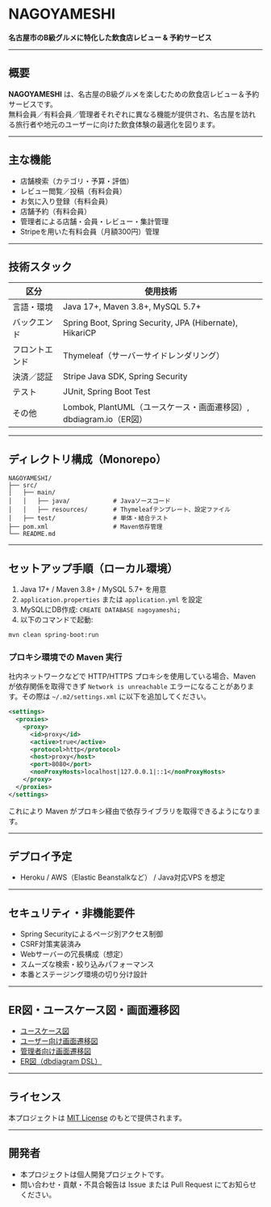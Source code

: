 
# NAGOYAMESHI

**名古屋市のB級グルメに特化した飲食店レビュー & 予約サービス**

---

## 概要

**NAGOYAMESHI** は、名古屋のB級グルメを楽しむための飲食店レビュー＆予約サービスです。  
無料会員／有料会員／管理者それぞれに異なる機能が提供され、名古屋を訪れる旅行者や地元のユーザーに向けた飲食体験の最適化を図ります。

---

## 主な機能

- 店舗検索（カテゴリ・予算・評価）
- レビュー閲覧／投稿（有料会員）
- お気に入り登録（有料会員）
- 店舗予約（有料会員）
- 管理者による店舗・会員・レビュー・集計管理
- Stripeを用いた有料会員（月額300円）管理

---

## 技術スタック

| 区分         | 使用技術                                                                 |
|--------------|--------------------------------------------------------------------------|
| 言語・環境     | Java 17+, Maven 3.8+, MySQL 5.7+                                          |
| バックエンド   | Spring Boot, Spring Security, JPA (Hibernate), HikariCP                 |
| フロントエンド | Thymeleaf（サーバーサイドレンダリング）                                 |
| 決済／認証     | Stripe Java SDK, Spring Security                                          |
| テスト        | JUnit, Spring Boot Test                                                  |
| その他        | Lombok, PlantUML（ユースケース・画面遷移図）, dbdiagram.io（ER図）        |

---

## ディレクトリ構成（Monorepo）

```
NAGOYAMESHI/
├── src/
│   ├── main/
│   │   ├── java/            # Javaソースコード
│   │   ├── resources/       # Thymeleafテンプレート、設定ファイル
│   ├── test/                # 単体・結合テスト
├── pom.xml                  # Maven依存管理
└── README.md
```

---

## セットアップ手順（ローカル環境）

1. Java 17+ / Maven 3.8+ / MySQL 5.7+ を用意
2. `application.properties` または `application.yml` を設定
3. MySQLにDB作成: `CREATE DATABASE nagoyameshi;`
4. 以下のコマンドで起動:

```bash
mvn clean spring-boot:run
```

### プロキシ環境での Maven 実行

社内ネットワークなどで HTTP/HTTPS プロキシを使用している場合、Maven が依存関係を取得できず `Network is unreachable` エラーになることがあります。その際は `~/.m2/settings.xml` に以下を追加してください。

```xml
<settings>
  <proxies>
    <proxy>
      <id>proxy</id>
      <active>true</active>
      <protocol>http</protocol>
      <host>proxy</host>
      <port>8080</port>
      <nonProxyHosts>localhost|127.0.0.1|::1</nonProxyHosts>
    </proxy>
  </proxies>
</settings>
```

これにより Maven がプロキシ経由で依存ライブラリを取得できるようになります。

---

## デプロイ予定

- Heroku / AWS（Elastic Beanstalkなど） / Java対応VPS を想定

---

## セキュリティ・非機能要件

- Spring Securityによるページ別アクセス制御
- CSRF対策実装済み
- Webサーバーの冗長構成（想定）
- スムーズな検索・絞り込みパフォーマンス
- 本番とステージング環境の切り分け設計

---

## ER図・ユースケース図・画面遷移図

- [ユースケース図](uml/usecase.png)
- [ユーザー向け画面遷移図](uml/screenflow.png)
- [管理者向け画面遷移図](uml/admin_screenflow.png)
- [ER図（dbdiagram DSL）](#6-er図（エンティティ・リレーションシップ図）)

---

## ライセンス

本プロジェクトは [MIT License](LICENSE) のもとで提供されます。

---

## 開発者

- 本プロジェクトは個人開発プロジェクトです。
- 問い合わせ・貢献・不具合報告は Issue または Pull Request にてお知らせください。
